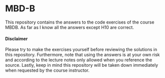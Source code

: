 # MBD-B

This repository contains the answers to the code exercises of the course MBDB. As far as I know all the answers except H10 are correct.

#### Disclaimer

Please try to make the exercises yourself before reviewing the solutions in this repository. Furthermore, note that using the answers is at your own risk and according to the lecture notes only allowed when you reference the source. Lastly, keep in mind this repository will be taken down immediately when requested by the course instructor.
